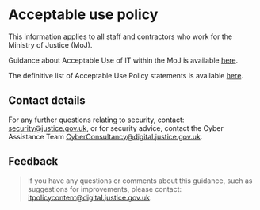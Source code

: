 # Acceptable use policy

This information applies to all staff and contractors who work for the Ministry of Justice \(MoJ\).

Guidance about Acceptable Use of IT within the MoJ is available [here](acceptable-use.md).

The definitive list of Acceptable Use Policy statements is available [here](it-acceptable-use-policy.md).

## Contact details

For any further questions relating to security, contact: [security@justice.gov.uk](mailto:security@justice.gov.uk), or for security advice, contact the Cyber Assistance Team [CyberConsultancy@digital.justice.gov.uk](mailto:CyberConsultancy@digital.justice.gov.uk).

## Feedback

> If you have any questions or comments about this guidance, such as suggestions for improvements, please contact: [itpolicycontent@digital.justice.gov.uk](mailto:itpolicycontent@digital.justice.gov.uk).

